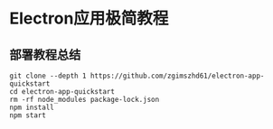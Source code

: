 # Electron应用极简教程
## 部署教程总结
```
git clone --depth 1 https://github.com/zgimszhd61/electron-app-quickstart
cd electron-app-quickstart
rm -rf node_modules package-lock.json
npm install
npm start
```
